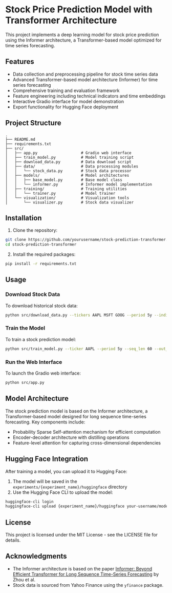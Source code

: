 # Stock Price Prediction Model with Transformer Architecture

This project implements a deep learning model for stock price prediction using the Informer architecture, a Transformer-based model optimized for time series forecasting.

## Features

- Data collection and preprocessing pipeline for stock time series data
- Advanced Transformer-based model architecture (Informer) for time series forecasting
- Comprehensive training and evaluation framework
- Feature engineering including technical indicators and time embeddings
- Interactive Gradio interface for model demonstration
- Export functionality for Hugging Face deployment

## Project Structure

```
.
├── README.md
├── requirements.txt
├── src/
│   ├── app.py                   # Gradio web interface
│   ├── train_model.py           # Model training script
│   ├── download_data.py         # Data download script
│   ├── data/                    # Data processing modules
│   │   └── stock_data.py        # Stock data processor
│   ├── models/                  # Model architectures
│   │   ├── base_model.py        # Base model class
│   │   └── informer.py          # Informer model implementation
│   ├── training/                # Training utilities
│   │   └── trainer.py           # Model trainer
│   └── visualization/           # Visualization tools
│       └── visualizer.py        # Stock data visualizer
```

## Installation

1. Clone the repository:

```bash
git clone https://github.com/yourusername/stock-prediction-transformer.git
cd stock-prediction-transformer
```

2. Install the required packages:

```bash
pip install -r requirements.txt
```

## Usage

### Download Stock Data

To download historical stock data:

```bash
python src/download_data.py --tickers AAPL MSFT GOOG --period 5y --indicators --save_csv
```

### Train the Model

To train a stock prediction model:

```bash
python src/train_model.py --ticker AAPL --period 5y --seq_len 60 --out_len 5 --epochs 50
```

### Run the Web Interface

To launch the Gradio web interface:

```bash
python src/app.py
```

## Model Architecture

The stock prediction model is based on the Informer architecture, a Transformer-based model designed for long sequence time-series forecasting. Key components include:

- Probability Sparse Self-attention mechanism for efficient computation
- Encoder-decoder architecture with distilling operations
- Feature-level attention for capturing cross-dimensional dependencies

## Hugging Face Integration

After training a model, you can upload it to Hugging Face:

1. The model will be saved in the `experiments/{experiment_name}/huggingface` directory
2. Use the Hugging Face CLI to upload the model:

```bash
huggingface-cli login
huggingface-cli upload {experiment_name}/huggingface your-username/model-name
```

## License

This project is licensed under the MIT License - see the LICENSE file for details.

## Acknowledgments

- The Informer architecture is based on the paper [Informer: Beyond Efficient Transformer for Long Sequence Time-Series Forecasting](https://arxiv.org/abs/2012.07436) by Zhou et al.
- Stock data is sourced from Yahoo Finance using the `yfinance` package.